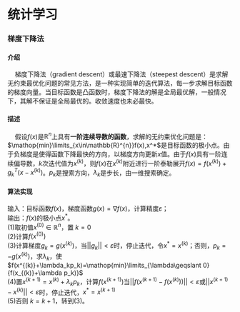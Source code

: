 # 统计学习

### 梯度下降法

#### 介绍
$\quad$梯度下降法（gradient descent）或最速下降法（steepest descent）是求解无约束最优化问题的常见方法，是一种实现简单的迭代算法，每一步求解目标函数的梯度向量。当目标函数是凸函数时，梯度下降法的解是全局最优解，一般情况下，其解不保证是全局最优的。收敛速度也未必最快。    
#### 描述
$\quad$假设$f(x)$是$\mathbb{R}^{n}$上具有**一阶连续导数的函数**，求解的无约束优化问题是：$\mathop{min}\limits_{x\in\mathbb{R}^{n}}f(x),x^*$是目标函数的极小点。由于负梯度是使得函数下降最快的方向，以梯度方向更新$x$值。由于$f(x)$具有一阶连续偏导数，$k$次迭代值为$x^{(k)}$，则$f(x)$在$x^{(k)}$附近进行一阶泰勒展开$f(x)=f(x^{(k)})+g_k^T(x-x^{(k)})$。$p_k$是搜索方向，$\lambda_k$是步长，由一维搜索确定。   
#### 算法实现
输入：目标函数$f(x)$，梯度函数$g(x)=\nabla f(x)$，计算精度$\varepsilon$；  
输出：$f(x)$的极小点$x^{*}$。  
(1)取初值$x^{(0)}\in\mathbb{R}^{n}$，置 $k=0$  
(2)计算$f(x^{(0)})$  
(3)计算梯度$g_k =g(x^{(k)})$，当$||g_k||<\varepsilon$时，停止迭代，令$x^* =x^{(k)}$；否则，$p_k=-g(x^{(k)})$，求$\lambda_k$，使$f(x^{(k)}+\lambda_kp_k)=\mathop{min}\limits_{\lambda\geqslant 0}{f(x_{(k)}+\lambda p_k)}$  
(4)置$x^{(k+1)}=x^{(k)}+\lambda_kp_k$，计算$f(x^{(k+1)})$当$||f(x^{(k+1)}-f(x^{(k)}))||<\varepsilon$或$||x^{(k+1)}-x^{(k)}||<\varepsilon$时，停止迭代，$x^* =x^{(k+1)}$  
(5)否则 $k=k+1$，转到(3)。  
